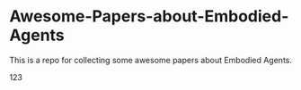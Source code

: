 # Awesome-Papers-about-Embodied-Agents

This is a repo for collecting some awesome papers about Embodied Agents.

123